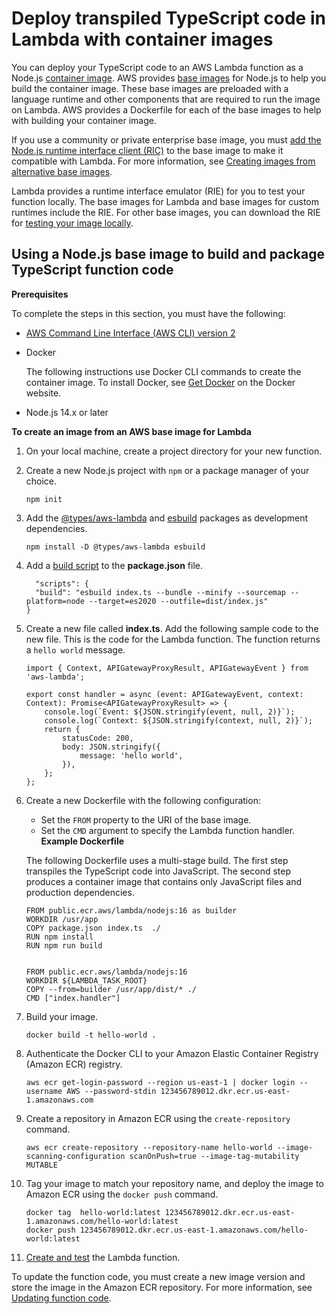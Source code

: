 # Deploy transpiled TypeScript code in Lambda with container images<a name="typescript-image"></a>

You can deploy your TypeScript code to an AWS Lambda function as a Node\.js [container image](images-create.md)\. AWS provides [base images](nodejs-image.md#nodejs-image-base) for Node\.js to help you build the container image\. These base images are preloaded with a language runtime and other components that are required to run the image on Lambda\. AWS provides a Dockerfile for each of the base images to help with building your container image\.

If you use a community or private enterprise base image, you must [add the Node\.js runtime interface client \(RIC\)](nodejs-image.md#nodejs-image-clients) to the base image to make it compatible with Lambda\. For more information, see [Creating images from alternative base images](images-create.md#images-create-from-alt)\.

Lambda provides a runtime interface emulator \(RIE\) for you to test your function locally\. The base images for Lambda and base images for custom runtimes include the RIE\. For other base images, you can download the RIE for [testing your image locally](images-test.md)\.

## Using a Node\.js base image to build and package TypeScript function code<a name="base-image-typescript"></a>

**Prerequisites**

To complete the steps in this section, you must have the following:
+ [AWS Command Line Interface \(AWS CLI\) version 2](https://docs.aws.amazon.com/cli/latest/userguide/getting-started-install.html)
+ Docker

  The following instructions use Docker CLI commands to create the container image\. To install Docker, see [Get Docker](https://docs.docker.com/get-docker) on the Docker website\.
+ Node\.js 14\.x or later

**To create an image from an AWS base image for Lambda**

1. On your local machine, create a project directory for your new function\.

1. Create a new Node\.js project with `npm` or a package manager of your choice\.

   ```
   npm init
   ```

1. Add the [@types/aws\-lambda](https://www.npmjs.com/package/@types/aws-lambda) and [esbuild](https://esbuild.github.io/) packages as development dependencies\.

   ```
   npm install -D @types/aws-lambda esbuild
   ```

1. Add a [build script](https://esbuild.github.io/getting-started/#build-scripts) to the **package\.json** file\.

   ```
     "scripts": {
     "build": "esbuild index.ts --bundle --minify --sourcemap --platform=node --target=es2020 --outfile=dist/index.js"
   }
   ```

1. Create a new file called **index\.ts**\. Add the following sample code to the new file\. This is the code for the Lambda function\. The function returns a `hello world` message\.

   ```
   import { Context, APIGatewayProxyResult, APIGatewayEvent } from 'aws-lambda';
   
   export const handler = async (event: APIGatewayEvent, context: Context): Promise<APIGatewayProxyResult> => {
       console.log(`Event: ${JSON.stringify(event, null, 2)}`);
       console.log(`Context: ${JSON.stringify(context, null, 2)}`);
       return {
           statusCode: 200,
           body: JSON.stringify({
               message: 'hello world',
           }),
       };
   };
   ```

1. Create a new Dockerfile with the following configuration:
   + Set the `FROM` property to the URI of the base image\.
   + Set the `CMD` argument to specify the Lambda function handler\.  
**Example Dockerfile**  

   The following Dockerfile uses a multi\-stage build\. The first step transpiles the TypeScript code into JavaScript\. The second step produces a container image that contains only JavaScript files and production dependencies\.

   ```
   FROM public.ecr.aws/lambda/nodejs:16 as builder
   WORKDIR /usr/app
   COPY package.json index.ts  ./
   RUN npm install
   RUN npm run build
       
   
   FROM public.ecr.aws/lambda/nodejs:16
   WORKDIR ${LAMBDA_TASK_ROOT}
   COPY --from=builder /usr/app/dist/* ./
   CMD ["index.handler"]
   ```

1. Build your image\.

   ```
   docker build -t hello-world .
   ```

1. Authenticate the Docker CLI to your Amazon Elastic Container Registry \(Amazon ECR\) registry\.

   ```
   aws ecr get-login-password --region us-east-1 | docker login --username AWS --password-stdin 123456789012.dkr.ecr.us-east-1.amazonaws.com
   ```

1. Create a repository in Amazon ECR using the `create-repository` command\.

   ```
   aws ecr create-repository --repository-name hello-world --image-scanning-configuration scanOnPush=true --image-tag-mutability MUTABLE
   ```

1. Tag your image to match your repository name, and deploy the image to Amazon ECR using the `docker push` command\. 

   ```
   docker tag  hello-world:latest 123456789012.dkr.ecr.us-east-1.amazonaws.com/hello-world:latest
   docker push 123456789012.dkr.ecr.us-east-1.amazonaws.com/hello-world:latest
   ```

1. [Create and test](gettingstarted-images.md#configuration-images-create) the Lambda function\.

To update the function code, you must create a new image version and store the image in the Amazon ECR repository\. For more information, see [Updating function code](gettingstarted-images.md#configuration-images-update)\.
